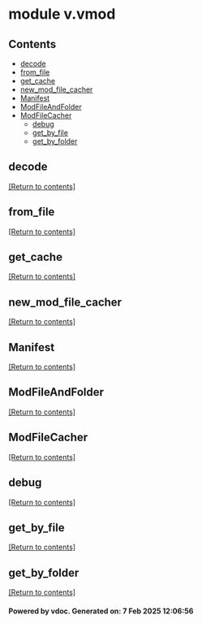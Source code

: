# module v.vmod


## Contents
- [decode](#decode)
- [from_file](#from_file)
- [get_cache](#get_cache)
- [new_mod_file_cacher](#new_mod_file_cacher)
- [Manifest](#Manifest)
- [ModFileAndFolder](#ModFileAndFolder)
- [ModFileCacher](#ModFileCacher)
  - [debug](#debug)
  - [get_by_file](#get_by_file)
  - [get_by_folder](#get_by_folder)

## decode
[[Return to contents]](#Contents)

## from_file
[[Return to contents]](#Contents)

## get_cache
[[Return to contents]](#Contents)

## new_mod_file_cacher
[[Return to contents]](#Contents)

## Manifest
[[Return to contents]](#Contents)

## ModFileAndFolder
[[Return to contents]](#Contents)

## ModFileCacher
[[Return to contents]](#Contents)

## debug
[[Return to contents]](#Contents)

## get_by_file
[[Return to contents]](#Contents)

## get_by_folder
[[Return to contents]](#Contents)

#### Powered by vdoc. Generated on: 7 Feb 2025 12:06:56
